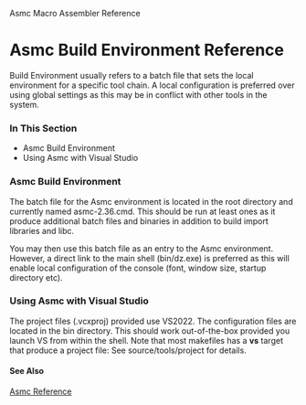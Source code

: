 Asmc Macro Assembler Reference

# Asmc Build Environment Reference

Build Environment usually refers to a batch file that sets the local environment for a specific tool chain. A local configuration is preferred over using global settings as this may be in conflict with other tools in the system.

### In This Section

- Asmc Build Environment
- Using Asmc with Visual Studio

### Asmc Build Environment

The batch file for the Asmc environment is located in the root directory and currently named asmc-2.36.cmd. This should be run at least ones as it produce additional batch files and binaries in addition to build import libraries and libc.

You may then use this batch file as an entry to the Asmc environment. However, a direct link to the main shell (bin/dz.exe) is preferred as this will enable local configuration of the console (font, window size, startup directory etc).

### Using Asmc with Visual Studio

The project files (.vcxproj) provided use VS2022. The configuration files are located in the bin directory. This should work out-of-the-box provided you launch VS from within the shell. Note that most makefiles has a **vs** target that produce a project file: See source/tools/project for details.

#### See Also

[Asmc Reference](../readme.md)
